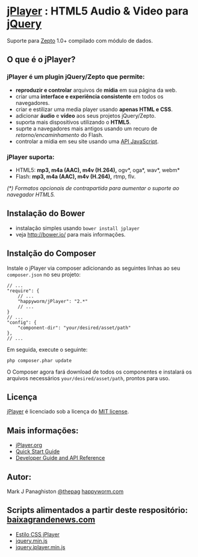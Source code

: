 # [jPlayer](http://jplayer.org/) : HTML5 Audio & Video para [jQuery](http://jquery.com/)

Suporte para [Zepto](http://zeptojs.com/) 1.0+ compilado com módulo de dados.

## O que é o jPlayer?

### jPlayer é um plugin jQuery/Zepto que permite:
* **reproduzir e controlar** arquivos de **mídia** em sua página da web.
* criar uma **interface e experiência consistente** em todos os navegadores.
* criar e estilizar uma media player usando **apenas HTML e CSS**.
* adicionar **áudio** e **vídeo** aos seus projetos jQuery/Zepto.
* suporta mais dispositivos utilizando o **HTML5**.
* suprte a navegadores mais antigos usando um recuro de _retorno/encaminhamento_ do Flash.
* controlar a mídia em seu site usando uma [API JavaScript](http://www.jplayer.org/latest/developer-guide/).

### jPlayer suporta:
* HTML5: **mp3, m4a (AAC), m4v (H.264),** ogv*, oga*, wav*, webm*
* Flash: **mp3, m4a (AAC), m4v (H.264),** rtmp, flv.

_(*)  Formatos opcionais de contrapartida para aumentar o suporte ao navegador HTML5._

## Instalação do Bower
* instalação simples usando `bower install jplayer`
* veja <http://bower.io/> para mais informações.

## Instalção do Composer

Instale o jPlayer via composer adicionando as seguintes linhas ao seu `composer.json` no seu projeto:

    // ...
    "require": {
        // ...
        "happyworm/jPlayer": "2.*"
        // ...
    }
    // ...
    "config": {
        "component-dir": "your/desired/asset/path"
    },
    // ...

Em seguida, execute o seguinte:

    php composer.phar update

O Composer agora fará download de todos os componentes e instalará os arquivos necessários `your/desired/asset/path`, prontos para uso.

## Licença
[jPlayer](http://jplayer.org/) é licenciado sob a licença do [MIT license](http://opensource.org/licenses/MIT).

## Mais informações:
* [jPlayer.org](http://jplayer.org/)
* [Quick Start Guide](http://www.jplayer.org/latest/quick-start-guide/)
* [Developer Guide and API Reference](http://www.jplayer.org/latest/developer-guide/)

## Autor:
Mark J Panaghiston [@thepag](http://twitter.com/thepag)
[happyworm.com](http://happyworm.com/)

## Scripts alimentados a partir deste respositório: [baixagrandenews.com](https://baixagrandenews.com/)
* [Estilo CSS jPlayer](https://doni7brandao.github.io/jPlayer-2.9.2/dist/skin/pink.flag/css/jplayer.pink.flag.min.css/)
* [jquery.min.js](https://doni7brandao.github.io/jPlayer-2.9.2/lib/jquery.min.js/)
* [jquery.jplayer.min.js](https://doni7brandao.github.io/jPlayer-2.9.2/dist/jplayer/jquery.jplayer.min.js/)
